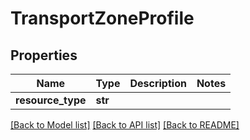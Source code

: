 # TransportZoneProfile

## Properties
Name | Type | Description | Notes
------------ | ------------- | ------------- | -------------
**resource_type** | **str** |  | 

[[Back to Model list]](../README.md#documentation-for-models) [[Back to API list]](../README.md#documentation-for-api-endpoints) [[Back to README]](../README.md)

